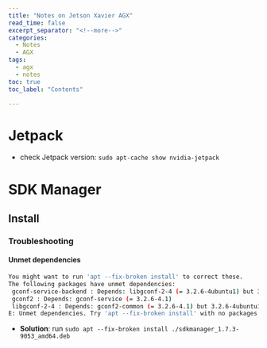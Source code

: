 ```yaml
---
title: "Notes on Jetson Xavier AGX"
read_time: false
excerpt_separator: "<!--more-->"
categories:
  - Notes
  - AGX
tags:
  - agx
  - notes
toc: true
toc_label: "Contents"

---
```


# Jetpack

- check Jetpack version: `sudo apt-cache show nvidia-jetpack`

# SDK Manager

## Install

### Troubleshooting

#### Unmet dependencies

```bash
You might want to run 'apt --fix-broken install' to correct these.
The following packages have unmet dependencies:
 gconf-service-backend : Depends: libgconf-2-4 (= 3.2.6-4ubuntu1) but 3.2.6-4.1 is installed
 gconf2 : Depends: gconf-service (= 3.2.6-4.1)
 libgconf-2-4 : Depends: gconf2-common (= 3.2.6-4.1) but 3.2.6-4ubuntu1 is installed
E: Unmet dependencies. Try 'apt --fix-broken install' with no packages (or specify a solution)
```

- **Solution**: run `sudo apt --fix-broken install ./sdkmanager_1.7.3-9053_amd64.deb`
